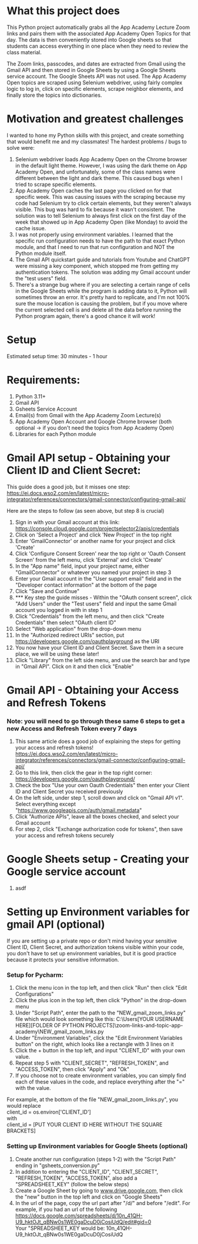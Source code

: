 # What this project does

This Python project automatically grabs all the App Academy Lecture Zoom links and pairs them with the associated App Academy 
Open Topics for that day. The data is then conveniently stored into Google sheets so that students can access everything 
in one place when they need to review the class material.  

The Zoom links, passcodes, and dates are extracted from Gmail using the Gmail API and then stored in Google Sheets by
using a Google Sheets service account.  The Google Sheets API was not used. The App Academy Open topics are scraped 
using Selenium webdriver, using fairly complex logic to log in, click on specific elements, scrape neighbor elements, 
and finally store the topics into dictionaries. 

# Motivation and greatest challenges

I wanted to hone my Python skills with this project, and create something that would benefit me and my classmates! 
The hardest problems / bugs to solve were: 

1. Selenium webdriver loads App Academy Open on the Chrome browser in the default light theme. However, I was using the dark theme 
on App Academy Open, and unfortunately, some of the class names were different between the light and dark theme. This caused bugs when I tried to scrape specific elements. 
2. App Academy Open caches the last page you clicked on for that specific week. This was causing issues with the scraping
because my code had Selenium try to click certain elements, but they weren't always visible. This bug was hard to fix because 
it wasn't consistent. The solution was to tell Selenium to always first click on the first day of the week that showed up in App Academy
Open (like Monday) to avoid the cache issue.
3. I was not properly using environment variables. I learned that the specific run configuration needs to have the path 
to that exact Python module, and that I need to run that run configuration and NOT the Python module itself.
4. The Gmail API quickstart guide and tutorials from Youtube and ChatGPT were missing a key component, which stopped me 
from getting my authentication tokens. The solution was adding my Gmail account under the "test users" field. 
5. There's a strange bug where if you are selecting a certain range of cells in the Google Sheets while the program
is adding data to it, Python will sometimes throw an error. It's pretty hard to replicate, and I'm not 100% sure the mouse location
is causing the problem, but if you move where the current selected cell is and delete all the data before running the
Python program again, there's a good chance it will work! 

# Setup
Estimated setup time: 30 minutes - 1 hour 

# Requirements: 
1. Python 3.11+
2. Gmail API 
3. Gsheets Service Account 
4. Email(s) from Gmail with the App Academy Zoom Lecture(s)
5. App Academy Open Account and Google Chrome browser (both optional -> if you don't need the topics from App Academy Open) 
6. Libraries for each Python module

# Gmail API setup - Obtaining your Client ID and Client Secret:

This guide does a good job, but it misses one step:<br>https://ei.docs.wso2.com/en/latest/micro-integrator/references/connectors/gmail-connector/configuring-gmail-api/

Here are the steps to follow (as seen above, but step 8 is crucial)

1. Sign in with your Gmail account at this link:<br>https://console.cloud.google.com/projectselector2/apis/credentials
2. Click on 'Select a Project' and click 'New Project' in the top right
3. Enter 'GmailConnector' or another name for your project and click 'Create'
4. Click 'Configure Consent Screen' near the top right or 'Oauth Consent Screen' from the left menu, click 'External' and click 'Create'
5. In the "App name" field, input your project name, either "GmailConnector" or whatever you named your project in step 3
6. Enter your Gmail account in the "User support email" field and in the "Developer contact information" at the bottom of the page
7. Click "Save and Continue"
8. *** Key step the guide misses - Within the "OAuth consent screen", click "Add Users" under the "Test users" field and input the same Gmail account you logged in with in step 1
9. Click "Credentials" from the left menu, and then click "Create Credentials" then select "OAuth client ID"
10. Select "Web application" from the drop-down menu
11. In the "Authorized redirect URIs" section, put https://developers.google.com/oauthplayground as the URI 
12. You now have your Client ID and Client Secret. Save them in a secure place, we will be using these later!
13. Click "Library" from the left side menu, and use the search bar and type in "Gmail API". Click on it and then click "Enable"

# Gmail API - Obtaining your Access and Refresh Tokens 

### Note: you will need to go through these same 6 steps to get a new Access and Refresh Token every 7 days

1. This same article does a good job of explaining the steps for getting your access and refresh tokens!<br>https://ei.docs.wso2.com/en/latest/micro-integrator/references/connectors/gmail-connector/configuring-gmail-api/
2. Go to this link, then click the gear in the top right corner: https://developers.google.com/oauthplayground/
3. Check the box "Use your own Oauth Credentials" then enter your Client ID and Client Secret you received previously
4. On the left side, under step 1, scroll down and click on "Gmail API v1". Select everything except "https://www.googleapis.com/auth/gmail.metadata"
5. Click "Authorize APIs", leave all the boxes checked, and select your Gmail account
6. For step 2, click "Exchange authorization code for tokens", then save your access and refresh tokens securely
       
# Google Sheets setup - Creating your Google service account

1. asdf


# Setting up Environment variables for gmail API (optional)

If you are setting up a private repo or don't mind having your sensitive Client ID, Client Secret, and authorization tokens visible
within your code, you don't have to set up environment variables, but it is good practice because it protects your sensitive information.  

### Setup for Pycharm:

1. Click the menu icon in the top left, and then click "Run" then click "Edit Configurations"
2. Click the plus icon in the top left, then click "Python" in the drop-down menu
3. Under "Script Path", enter the path to the "NEW_gmail_zoom_links.py" file which would look something like this:
C:\Users\[YOUR USERNAME HERE]\[FOLDER OF PYTHON PROJECTS]\zoom-links-and-topic-app-academy\NEW_gmail_zoom_links.py
4. Under "Environment Variables", click the "Edit Environment Variables button" on the right, which looks like a rectangle with 3 lines on it
5. Click the + button in the top left, and input "CLIENT_ID" with your own value.  
6. Repeat step 5 with "CLIENT_SECRET", "REFRESH_TOKEN", and "ACCESS_TOKEN", then click "Apply" and "Ok"
7. If you choose not to create environment variables, you can simply find each of these values in the code, and replace everything
after the "=" with the value.

For example, at the bottom of the file "NEW_gmail_zoom_links.py", you would replace
<br>client_id = os.environ['CLIENT_ID']
<br>with 
<br>client_id = [PUT YOUR CLIENT ID HERE WITHOUT THE SQUARE BRACKETS]

### Setting up Environment variables for Google Sheets (optional)

1. Create another run configuration (steps 1-2) with the "Script Path" ending in "gsheets_conversion.py"
2. In addition to entering the "CLIENT_ID", "CLIENT_SECRET", "REFRESH_TOKEN", "ACCESS_TOKEN", also add a "SPREADSHEET_KEY" (follow the below steps)
3. Create a Google Sheet by going to www.drive.google.com, then click the "new" button in the top left and click on "Google Sheets"
4. In the url of the page, copy the url part after "/d/" and before "/edit".  For example, if you had an url of the following
<br>https://docs.google.com/spreadsheets/d/10n_41QH-U9_hktOJt_qBNw0s1WE0gaDcuD0jCosiUdQ/edit#gid=0
<br>Your "SPREADSHEET_KEY would be:        10n_41QH-U9_hktOJt_qBNw0s1WE0gaDcuD0jCosiUdQ


